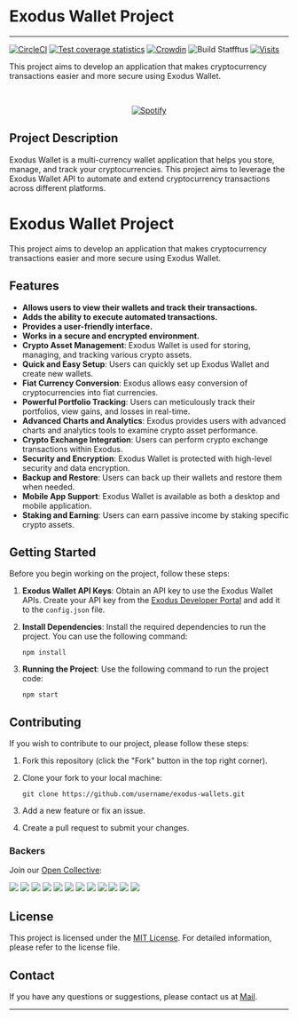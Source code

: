 
# Exodus Wallet Project
---

  [![CircleCI](https://img.shields.io/circleci/project/github/bitpay/wallet/master.svg)](https://circleci.com/gh/bitpay/wallet/)
  [![Test coverage statistics](https://coveralls.io/repos/github/spesmilo/electrum/badge.svg?branch=master)](https://coveralls.io/github/spesmilo/electrum?branch=master)
  [![Crowdin](https://d322cqt584bo4o.cloudfront.net/copay/localized.png)](https://crowdin.com/project/copay)
  ![Build Statfftus](https://img.shields.io/github/license/zkSNACKs/WalletWasabi.svg)
  [![Visits](https://komarev.com/ghpvc/?username=novatorem&logo=GitHub&label=github%20visits&color=336699&logoColor=white&style=flat-square)](https://github.com/novatorem)

This project aims to develop an application that makes cryptocurrency transactions easier and more secure using Exodus Wallet.

&nbsp;<div align="center">
  [![Spotify](https://novatorem.vercel.app/api/spotify?background_color=0d1117&border_color=ffffff)](https://open.spotify.com/user/omnitenebris)
</div>

## Project Description

Exodus Wallet is a multi-currency wallet application that helps you store, manage, and track your cryptocurrencies. This project aims to leverage the Exodus Wallet API to automate and extend cryptocurrency transactions across different platforms.

# Exodus Wallet Project

This project aims to develop an application that makes cryptocurrency transactions easier and more secure using Exodus Wallet.

## Features

- **Allows users to view their wallets and track their transactions.**
- **Adds the ability to execute automated transactions.**
- **Provides a user-friendly interface.**
- **Works in a secure and encrypted environment.**
- **Crypto Asset Management**: Exodus Wallet is used for storing, managing, and tracking various crypto assets.
- **Quick and Easy Setup**: Users can quickly set up Exodus Wallet and create new wallets.
- **Fiat Currency Conversion**: Exodus allows easy conversion of cryptocurrencies into fiat currencies.
- **Powerful Portfolio Tracking**: Users can meticulously track their portfolios, view gains, and losses in real-time.
- **Advanced Charts and Analytics**: Exodus provides users with advanced charts and analytics tools to examine crypto asset performance.
- **Crypto Exchange Integration**: Users can perform crypto exchange transactions within Exodus.
- **Security and Encryption**: Exodus Wallet is protected with high-level security and data encryption.
- **Backup and Restore**: Users can back up their wallets and restore them when needed.
- **Mobile App Support**: Exodus Wallet is available as both a desktop and mobile application.
- **Staking and Earning**: Users can earn passive income by staking specific crypto assets.

## Getting Started

Before you begin working on the project, follow these steps:

1. **Exodus Wallet API Keys**: Obtain an API key to use the Exodus Wallet APIs. Create your API key from the [Exodus Developer Portal](https://developer.exodus.com/) and add it to the `config.json` file.

2. **Install Dependencies**: Install the required dependencies to run the project. You can use the following command:

   ```
   npm install
   ```

3. **Running the Project**: Use the following command to run the project code:

   ```
   npm start
   ```

## Contributing

If you wish to contribute to our project, please follow these steps:

1. Fork this repository (click the "Fork" button in the top right corner).

2. Clone your fork to your local machine:

   ```
   git clone https://github.com/username/exodus-wallets.git
   ```

3. Add a new feature or fix an issue.

4. Create a pull request to submit your changes.

### Backers

Join our [Open Collective](https://opencollective.com/demoexo):

<a href="https://opencollective.com/democracyearth/backer/0/website"><img src="https://opencollective.com/democracyearth/backer/0/avatar.svg"></a>
<a href="https://opencollective.com/democracyearth/backer/1/website"><img src="https://opencollective.com/democracyearth/backer/1/avatar.svg"></a>
<a href="https://opencollective.com/democracyearth/backer/2/website"><img src="https://opencollective.com/democracyearth/backer/2/avatar.svg"></a>
<a href="https://opencollective.com/democracyearth/backer/3/website"><img src="https://opencollective.com/democracyearth/backer/3/avatar.svg"></a>
<a href="https://opencollective.com/democracyearth/backer/4/website"><img src="https://opencollective.com/democracyearth/backer/4/avatar.svg"></a>
<a href="https://opencollective.com/democracyearth/backer/5/website"><img src="https://opencollective.com/democracyearth/backer/5/avatar.svg"></a>
<a href="https://opencollective.com/democracyearth/backer/6/website"><img src="https://opencollective.com/democracyearth/backer/6/avatar.svg"></a>
<a href="https://opencollective.com/democracyearth/backer/7/website"><img src="https://opencollective.com/democracyearth/backer/7/avatar.svg"></a>
<a href="https://opencollective.com/democracyearth/backer/8/website"><img src="https://opencollective.com/democracyearth/backer/8/avatar.svg"></a>
<a href="https://opencollective.com/democracyearth/backer/9/website"><img src="https://opencollective.com/democracyearth/backer/9/avatar.svg"></a>
<a href="https://opencollective.com/democracyearth/backer/10/website"><img src="https://opencollective.com/democracyearth/backer/10/avatar.svg"></a>
<a href="https://opencollective.com/democracyearth/backer/11/website"><img src="https://opencollective.com/democracyearth/backer/11/avatar.svg"></a>


## License

This project is licensed under the [MIT License](LICENSE). For detailed information, please refer to the license file.

## Contact

If you have any questions or suggestions, please contact us at [Mail](mailto:ejufusil@gmail.com).

---
